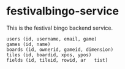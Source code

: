# festivalbingo-service

This is the festival bingo backend service.

```
users (id, username, email, game)
games (id, name)
boards (id, ownerid, gameid, dimension)
tiles (id, boardid, xpos, ypos)
fields (id, tileid, rowid, ar   tist)
```